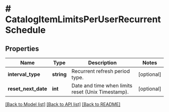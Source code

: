 # # CatalogItemLimitsPerUserRecurrentSchedule

## Properties

Name | Type | Description | Notes
------------ | ------------- | ------------- | -------------
**interval_type** | **string** | Recurrent refresh period type. | [optional]
**reset_next_date** | **int** | Date and time when limits reset (Unix Timestamp). | [optional]

[[Back to Model list]](../../README.md#models) [[Back to API list]](../../README.md#endpoints) [[Back to README]](../../README.md)
